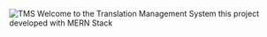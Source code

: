 ![TMS](https://github.com/user-attachments/assets/2e6000a3-4f03-44c3-b0fd-42e167550b8f)
Welcome to the Translation Management System
this project developed with MERN Stack
